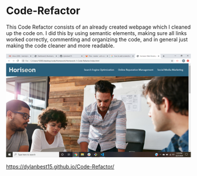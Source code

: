 # Code-Refactor
This Code Refactor consists of an already created webpage which I cleaned up the code on. I did this by using semantic elements, making sure all links worked correctly, commenting and organizing the code, and in general just making the code cleaner and more readable. 

![Code Refactor](screenshot-hw1.png)

https://dylanbest15.github.io/Code-Refactor/